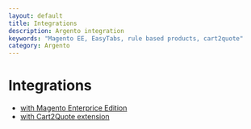 ```yaml
---
layout: default
title: Integrations
description: Argento integration
keywords: "Magento EE, EasyTabs, rule based products, cart2quote"
category: Argento
---
```


# Integrations

 *  [with Magento Enterprice Edition](magento-ee)
 *  [with Cart2Quote extension](cart2quote)
